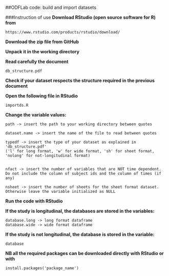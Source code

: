 ##ODFLab code: build and import datasets

###Instruction of use
**Download RStudio (open source software for R) from**
```
https://www.rstudio.com/products/rstudio/download/
```

**Download the zip file from GitHub**

**Unpack it in the working directory**

**Read carefully the document**
```
db_structure.pdf
```

**Check if your dataset respects the structure required in the previous document**

**Open the following file in RStudio**
```
importds.R
```

**Change the variable values:**
```
path -> insert the path to your working directory between quotes

dataset.name -> insert the name of the file to read between quotes

typedf -> insert the type of your dataset as explained in 'db_structure.pdf' 
('l' for long format, 'w' for wide format, 'sh' for sheet format, 
'nolong' for not-longitudinal format)


nfact -> insert the number of variables that are NOT time dependent. Do not include the column of subject ids and the column of times (if any)

nsheet -> insert the number of sheets for the sheet format dataset. Otherwise leave the variable initialized as NULL
```

**Run the code with RStudio** 

**If the study is longitudinal, the databases are stored in the variables:**
```
database.long -> long format dataframe
database.wide -> wide format dataframe 
```

**If the study is not longitudinal, the database is stored in the variable:**
```
database
```

**NB all the required packages can be downloaded directly with RStudio or with**
```
install.packages('package_name')
```
